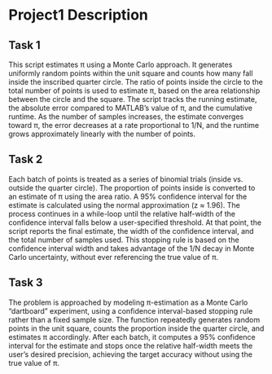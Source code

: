 # Project1 Description

## Task 1

This script estimates π using a Monte Carlo approach. It generates uniformly random points within the unit square and counts how many fall inside the inscribed quarter circle. The ratio of points inside the circle to the total number of points is used to estimate π, based on the area relationship between the circle and the square. The script tracks the running estimate, the absolute error compared to MATLAB’s value of π, and the cumulative runtime. As the number of samples increases, the estimate converges toward π, the error decreases at a rate proportional to 1/N, and the runtime grows approximately linearly with the number of points.

## Task 2

Each batch of points is treated as a series of binomial trials (inside vs. outside the quarter circle). The proportion of points inside is converted to an estimate of π using the area ratio. A 95% confidence interval for the estimate is calculated using the normal approximation (z ≈ 1.96). The process continues in a while-loop until the relative half-width of the confidence interval falls below a user-specified threshold. At that point, the script reports the final estimate, the width of the confidence interval, and the total number of samples used. This stopping rule is based on the confidence interval width and takes advantage of the 1/N decay in Monte Carlo uncertainty, without ever referencing the true value of π.

## Task 3

The problem is approached by modeling π-estimation as a Monte Carlo “dartboard” experiment, using a confidence interval-based stopping rule rather than a fixed sample size. The function repeatedly generates random points in the unit square, counts the proportion inside the quarter circle, and estimates π accordingly. After each batch, it computes a 95% confidence interval for the estimate and stops once the relative half-width meets the user’s desired precision, achieving the target accuracy without using the true value of π.

